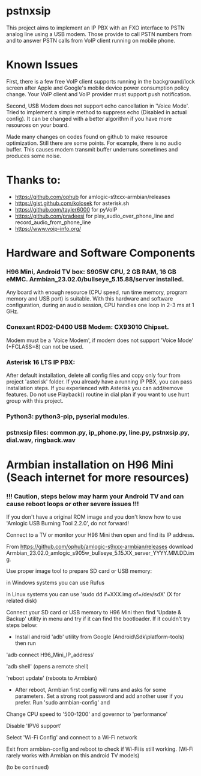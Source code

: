 # pstnxsip

This project aims to implement an IP PBX with an FXO interface to PSTN analog line using a USB modem. Those provide to call PSTN numbers from and to answer PSTN calls from VoIP client running on mobile phone.


# Known Issues
First, there is a few free VoIP client supports running in the background/lock screen after Apple and Google's mobile device power consumption policy change. Your VoIP client and VoIP provider must support push notification.    

Second, USB Modem does not support echo cancellation in 'Voice Mode'. Tried to implement a simple method to suppress echo (Disabled in actual config). It can be changed with a better algorithm if you have more resources on your board.

Made many changes on codes found on github to make resource optimization. Still there are some points. For example, there is no audio buffer. This causes modem transmit buffer underruns sometimes and produces some noise.


# Thanks to:
- https://github.com/ophub for amlogic-s9xxx-armbian/releases
- https://gist.github.com/kolosek for asterisk.sh
- https://github.com/tayler6000 for pyVoIP
- https://github.com/pradeesi for play_audio_over_phone_line and record_audio_from_phone_line
- https://www.voip-info.org/


# Hardware and Software Components
### H96 Mini, Android TV box: S905W CPU, 2 GB RAM, 16 GB eMMC. Armbian_23.02.0/bullseye_5.15.88/server installed.
Any board with enough resource (CPU speed, run time memory, program memory and USB port) is suitable. With this hardware and software configuration, during an audio session, CPU handles one loop in 2-3 ms at 1 GHz.
### Conexant RD02-D400 USB Modem: CX93010 Chipset.
Modem must be a 'Voice Modem', if modem does not support 'Voice Mode' (+FCLASS=8) can not be used.
### Asterisk 16 LTS IP PBX:
After default installation, delete all config files and copy only four from project 'asterisk' folder. If you already have a running IP PBX, you can pass installation steps. If you experienced with Asterisk you can add/remove features. Do not use Playback() routine in dial plan if you want to use hunt group with this project.
### Python3: python3-pip, pyserial modules.
### pstnxsip files: common.py, ip_phone.py, line.py, pstnxsip.py, dial.wav, ringback.wav


# Armbian installation on H96 Mini (Seach internet for more resources)
### !!! Caution, steps below may harm your Android TV and can cause reboot loops or other severe issues !!!
If you don't have a original ROM image and you don't know how to use 'Amlogic USB Burning Tool 2.2.0', do not forward!

Connect to a TV or monitor your H96 Mini then open and find its IP address.

From https://github.com/ophub/amlogic-s9xxx-armbian/releases download Armbian_23.02.0_amlogic_s905w_bullseye_5.15.XX_server_YYYY.MM.DD.img.

Use proper image tool to prepare SD card or USB memory:

  in Windows systems you can use Rufus

  in Linux systems you can use 'sudo dd if=XXX.img of=/dev/sdX' (X for related disk)

Connect your SD card or USB memory to H96 Mini then find 'Update & Backup' utility in menu and try if it can find the bootloader. If it couldn't try steps below:

  - Install android 'adb' utility from Google (Android\Sdk\platform-tools) then run

'adb connect H96_Mini_IP_address'

'adb shell' (opens a remote shell)

'reboot update' (reboots to Armbian)

  - After reboot, Armbian first config will runs and asks for some parameters. Set a strong root password and add another user if you prefer. Run 'sudo armbian-config' and

Change CPU speed to '500-1200' and governor to 'performance'
    
Disable 'IPV6 support'

Select 'Wi-Fi Config' and connect to a Wi-Fi network

Exit from armbian-config and reboot to check if Wi-Fi is still working. (Wi-Fi rarely works with Armbian on this android TV models)

(to be continued)

